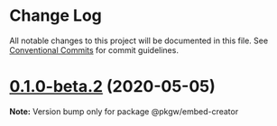 # Change Log

All notable changes to this project will be documented in this file.
See [Conventional Commits](https://conventionalcommits.org) for commit guidelines.

# [0.1.0-beta.2](https://github.com/pkgw/wwt-webgl-engine/compare/@pkgw/embed-creator@0.1.0-beta.1...@pkgw/embed-creator@0.1.0-beta.2) (2020-05-05)

**Note:** Version bump only for package @pkgw/embed-creator
